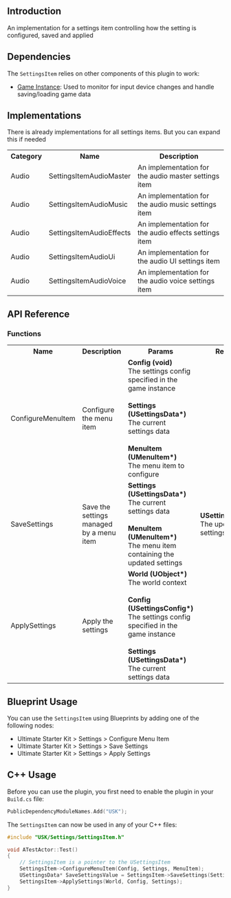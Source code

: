 ## Introduction
An implementation for a settings item controlling how the setting is configured, saved and applied

## Dependencies
The <code>SettingsItem</code> relies on other components of this plugin to work:
<ul>
	<li><a href="../gameinstance">Game Instance</a>: Used to monitor for input device changes and handle saving/loading game data</li>
</ul>

## Implementations

There is already implementations for all settings items. But you can expand this if needed
<table>
    <tr>
        <th>Category</th>
        <th>Name</th>
        <th>Description</th>
    </tr>
    <tr>
        <td>Audio</td>
        <td>SettingsItemAudioMaster</td>
        <td>An implementation for the audio master settings item</td>
    </tr>
    <tr>
        <td>Audio</td>
        <td>SettingsItemAudioMusic</td>
        <td>An implementation for the audio music settings item</td>
    </tr>
    <tr>
        <td>Audio</td>
        <td>SettingsItemAudioEffects</td>
        <td>An implementation for the audio effects settings item</td>
    </tr>
    <tr>
        <td>Audio</td>
        <td>SettingsItemAudioUi</td>
        <td>An implementation for the audio UI settings item</td>
    </tr>
    <tr>
        <td>Audio</td>
        <td>SettingsItemAudioVoice</td>
        <td>An implementation for the audio voice settings item</td>
    </tr>
</table>

## API Reference
### Functions
<table>
	<tr>
		<th>Name</th>
		<th>Description</th>
		<th>Params</th>
		<th>Return</th>
	</tr>
	<tr>
		<td>ConfigureMenuItem</td>
		<td>Configure the menu item</td>
		<td><strong>Config (void)</strong><br/>The settings config specified in the game instance<br/><br/><strong>Settings (USettingsData*)</strong><br/>The current settings data<br/><br/><strong>MenuItem (UMenuItem*)</strong><br/>The menu item to configure</td>
		<td></td>
	</tr>
	<tr>
		<td>SaveSettings</td>
		<td>Save the settings managed by a menu item</td>
		<td><strong>Settings (USettingsData*)</strong><br/>The current settings data<br/><br/><strong>MenuItem (UMenuItem*)</strong><br/>The menu item containing the updated settings</td>
		<td><strong>USettingsData*</strong><br/>The updated settings data</td>
	</tr>
	<tr>
		<td>ApplySettings</td>
		<td>Apply the settings</td>
		<td><strong>World (UObject*)</strong><br/>The world context<br/><br/><strong>Config (USettingsConfig*)</strong><br/>The settings config specified in the game instance<br/><br/><strong>Settings (USettingsData*)</strong><br/>The current settings data</td>
		<td></td>
	</tr>
</table>

## Blueprint Usage
You can use the <code>SettingsItem</code> using Blueprints by adding one of the following nodes:
<ul>
	<li>Ultimate Starter Kit > Settings > Configure Menu Item</li>
	<li>Ultimate Starter Kit > Settings > Save Settings</li>
	<li>Ultimate Starter Kit > Settings > Apply Settings</li>
</ul>

## C++ Usage
Before you can use the plugin, you first need to enable the plugin in your <code>Build.cs</code> file:
```c++
PublicDependencyModuleNames.Add("USK");
```

The <code>SettingsItem</code> can now be used in any of your C++ files:
```c++
#include "USK/Settings/SettingsItem.h"

void ATestActor::Test()
{
	// SettingsItem is a pointer to the USettingsItem
	SettingsItem->ConfigureMenuItem(Config, Settings, MenuItem);
	USettingsData* SaveSettingsValue = SettingsItem->SaveSettings(Settings, MenuItem);
	SettingsItem->ApplySettings(World, Config, Settings);
}
```
